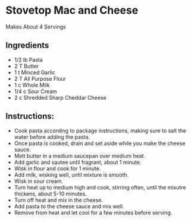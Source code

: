 # Stovetop Mac and Cheese #

Makes About 4 Servings

## Ingredients ##

- 1/2 lb Pasta 
- 2 T Butter
- 1 t Minced Garlic
- 2 T All Purpose Flour
- 1 c Whole Milk
- 1/4 c Sour Cream
- 2 c Shredded Sharp Cheddar Cheese

## Instructions: ##

- Cook pasta according to package instructions, making sure to salt the water before adding the pasta.
- Once pasta is cooked, drain and set aside while you make the cheese sauce.
- Melt butter in a medium saucepan over medium heat.
- Add garlic and sautee until fragrant, about 1 minute.
- Wisk in flour and cook for 1 minute.
- Add milk, wisking well, until mixture is smooth.
- Wisk in sour cream.
- Turn heat up to medium high and cook, stirring often, until the mixutre thickens, about 5-10 minutes.
- Turn off heat and mix in the cheese.
- Add pasta to the cheese sauce and mix well.
- Remove from heat and let cool for a few minutes before serving.